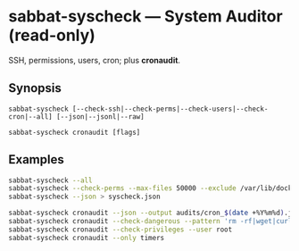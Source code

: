 # sabbat-syscheck — System Auditor (read-only)

SSH, permissions, users, cron; plus **cronaudit**.

## Synopsis
```
sabbat-syscheck [--check-ssh|--check-perms|--check-users|--check-cron|--all] [--json|--jsonl|--raw]

sabbat-syscheck cronaudit [flags]
```

## Examples
```bash
sabbat-syscheck --all
sabbat-syscheck --check-perms --max-files 50000 --exclude /var/lib/docker /snap
sabbat-syscheck --json > syscheck.json

sabbat-syscheck cronaudit --json --output audits/cron_$(date +%Y%m%d).json
sabbat-syscheck cronaudit --check-dangerous --pattern 'rm -rf|wget|curl.*pipe'
sabbat-syscheck cronaudit --check-privileges --user root
sabbat-syscheck cronaudit --only timers
```

